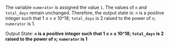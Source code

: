 The variable `numerator` is assigned the value `1`. The values of `n` and `total_days` remain unchanged. Therefore, the output state is: `n` is a positive integer such that 1 ≤ `n` ≤ 10^18; `total_days` is 2 raised to the power of `n`; `numerator` is 1.

Output State: **`n` is a positive integer such that 1 ≤ `n` ≤ 10^18; `total_days` is 2 raised to the power of `n`; `numerator` is 1**